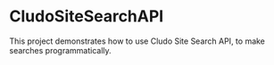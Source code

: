 # CludoSiteSearchAPI
This project demonstrates how to use Cludo Site Search API, to make searches programmatically.
